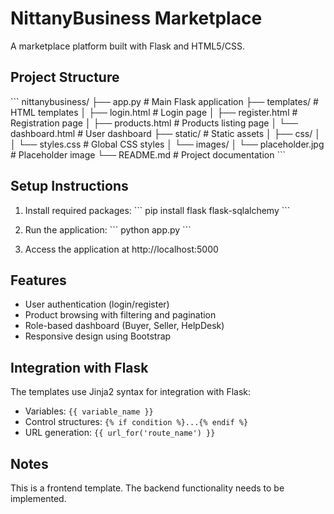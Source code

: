 # NittanyBusiness Marketplace

A marketplace platform built with Flask and HTML5/CSS.

## Project Structure

\`\`\`
nittanybusiness/
├── app.py                  # Main Flask application
├── templates/              # HTML templates
│   ├── login.html          # Login page
│   ├── register.html       # Registration page
│   ├── products.html       # Products listing page
│   └── dashboard.html      # User dashboard
├── static/                 # Static assets
│   ├── css/
│   │   └── styles.css      # Global CSS styles
│   └── images/
│       └── placeholder.jpg # Placeholder image
└── README.md               # Project documentation
\`\`\`

## Setup Instructions

1. Install required packages:
   \`\`\`
   pip install flask flask-sqlalchemy
   \`\`\`

2. Run the application:
   \`\`\`
   python app.py
   \`\`\`

3. Access the application at http://localhost:5000

## Features

- User authentication (login/register)
- Product browsing with filtering and pagination
- Role-based dashboard (Buyer, Seller, HelpDesk)
- Responsive design using Bootstrap

## Integration with Flask

The templates use Jinja2 syntax for integration with Flask:
- Variables: `{{ variable_name }}`
- Control structures: `{% if condition %}...{% endif %}`
- URL generation: `{{ url_for('route_name') }}`

## Notes

This is a frontend template. The backend functionality needs to be implemented.
